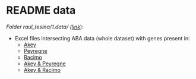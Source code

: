 # README data

*Folder raul_tesina/1.data/ ([link](https://github.com/jjaa-mp/raul_tesina/tree/master/1.data/ABAData_AkeyPeyRac)*):

  + Excel files intersecting ABA data (whole dataset) with genes present in:
    + [Akey](https://github.com/jjaa-mp/raul_tesina/blob/master/1.data/ABAData_AkeyPeyRac/ABA_GenesAkey.xlsx)
    + [Peyregne](https://github.com/jjaa-mp/raul_tesina/blob/master/1.data/ABAData_AkeyPeyRac/ABA_GenesPey.xlsx)
    + [Racimo](https://github.com/jjaa-mp/raul_tesina/blob/master/1.data/ABAData_AkeyPeyRac/ABA_GenesRac.xlsx)
    + [Akey & Peyregne](https://github.com/jjaa-mp/raul_tesina/blob/master/1.data/ABAData_AkeyPeyRac/ABA_GenesAkeyPey.xlsx)
    + [Akey & Racimo](https://github.com/jjaa-mp/raul_tesina/blob/master/1.data/ABAData_AkeyPeyRac/ABA_GenesAkeyRac.xlsx)
